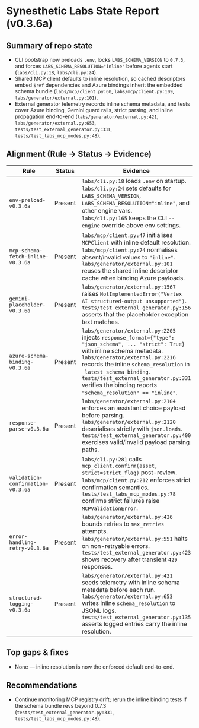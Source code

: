 # Synesthetic Labs State Report (v0.3.6a)

## Summary of repo state

- CLI bootstrap now preloads `.env`, locks `LABS_SCHEMA_VERSION` to `0.7.3`, and forces `LABS_SCHEMA_RESOLUTION="inline"` before agents start (`labs/cli.py:18`, `labs/cli.py:24`).
- Shared MCP client defaults to inline resolution, so cached descriptors embed `$ref` dependencies and Azure bindings inherit the embedded schema bundle (`labs/mcp/client.py:60`, `labs/mcp/client.py:109`, `labs/generator/external.py:101`).
- External generator telemetry records inline schema metadata, and tests cover Azure binding, Gemini guard rails, strict parsing, and inline propagation end-to-end (`labs/generator/external.py:421`, `labs/generator/external.py:653`, `tests/test_external_generator.py:331`, `tests/test_labs_mcp_modes.py:48`).

## Alignment (Rule → Status → Evidence)

| Rule | Status | Evidence |
| --- | --- | --- |
| `env-preload-v0.3.6a` | Present | `labs/cli.py:18` loads `.env` on startup.<br>`labs/cli.py:24` sets defaults for `LABS_SCHEMA_VERSION`, `LABS_SCHEMA_RESOLUTION="inline"`, and other engine vars.<br>`labs/cli.py:165` keeps the CLI `--engine` override above env settings. |
| `mcp-schema-fetch-inline-v0.3.6a` | Present | `labs/mcp/client.py:47` initialises `MCPClient` with inline default resolution.<br>`labs/mcp/client.py:74` normalises absent/invalid values to `"inline"`.<br>`labs/generator/external.py:101` reuses the shared inline descriptor cache when binding Azure payloads. |
| `gemini-placeholder-v0.3.6a` | Present | `labs/generator/external.py:1567` raises `NotImplementedError("Vertex AI structured-output unsupported")`.<br>`tests/test_external_generator.py:156` asserts that the placeholder exception text matches. |
| `azure-schema-binding-v0.3.6a` | Present | `labs/generator/external.py:2205` injects `response_format={"type": "json_schema", ... "strict": True}` with inline schema metadata.<br>`labs/generator/external.py:2216` records the inline `schema_resolution` in `_latest_schema_binding`.<br>`tests/test_external_generator.py:331` verifies the binding reports `"schema_resolution" == "inline"`. |
| `response-parse-v0.3.6a` | Present | `labs/generator/external.py:2104` enforces an assistant choice payload before parsing.<br>`labs/generator/external.py:2120` deserialises strictly with `json.loads`.<br>`tests/test_external_generator.py:400` exercises valid/invalid payload parsing paths. |
| `validation-confirmation-v0.3.6a` | Present | `labs/cli.py:281` calls `mcp_client.confirm(asset, strict=strict_flag)` post-review.<br>`labs/mcp/client.py:212` enforces strict confirmation semantics.<br>`tests/test_labs_mcp_modes.py:78` confirms strict failures raise `MCPValidationError`. |
| `error-handling-retry-v0.3.6a` | Present | `labs/generator/external.py:436` bounds retries to `max_retries` attempts.<br>`labs/generator/external.py:551` halts on non-retryable errors.<br>`tests/test_external_generator.py:423` shows recovery after transient `429` responses. |
| `structured-logging-v0.3.6a` | Present | `labs/generator/external.py:421` seeds telemetry with inline schema metadata before each run.<br>`labs/generator/external.py:653` writes inline `schema_resolution` to JSONL logs.<br>`tests/test_external_generator.py:135` asserts logged entries carry the inline resolution. |

## Top gaps & fixes

- None — inline resolution is now the enforced default end-to-end.

## Recommendations

- Continue monitoring MCP registry drift; rerun the inline binding tests if the schema bundle revs beyond 0.7.3 (`tests/test_external_generator.py:331`, `tests/test_labs_mcp_modes.py:48`).
